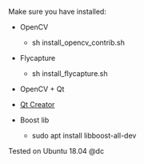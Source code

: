 Make sure you have installed:
- OpenCV 
    - sh install_opencv_contrib.sh
- Flycapture 
    - sh install_flycapture.sh
- OpenCV + Qt
  
- [Qt Creator](https://www.qt.io/download)
- Boost lib
  - sudo apt install libboost-all-dev

Tested on Ubuntu 18.04 @dc